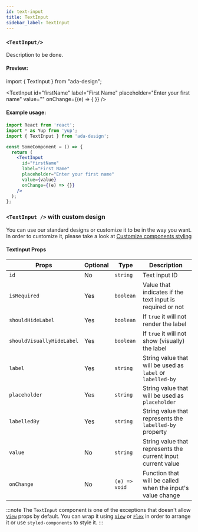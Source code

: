 ```yaml
---
id: text-input
title: TextInput
sidebar_label: TextInput
---
```


### `<TextInput/>`

Description to be done.

#### Preview:

import { TextInput } from "ada-design";

<TextInput
id="firstName"
label="First Name"
placeholder="Enter your first name"
value=""
onChange={(e) => { }}
/>

#### Example usage:

```jsx
import React from 'react';
import * as Yup from 'yup';
import { TextInput } from 'ada-design';

const SomeComponent = () => {
  return (
    <TextInput
      id="firstName"
      label="First Name"
      placeholder="Enter your first name"
      value={value}
      onChange={(e) => {}}
    />
  );
};
```

### `<TextInput />` with custom design

You can use our standard designs or customize it to be in the way you want. In order to customize it, please take a look at [Customize components styling](../advanced/customize-component-styling)

#### TextInput Props

| Props                     | Optional | Type          | Description                                                  |
| ------------------------- | -------- | ------------- | ------------------------------------------------------------ |
| `id`                      | No       | `string`      | Text input ID                                                |
| `isRequired`              | Yes      | `boolean`     | Value that indicates if the text input is required or not    |
| `shouldHideLabel`         | Yes      | `boolean`     | If `true` it will not render the label                       |
| `shouldVisuallyHideLabel` | Yes      | `boolean`     | If `true` it will not show (visually) the label              |
| `label`                   | Yes      | `string`      | String value that will be used as `label` or `labelled-by`   |
| `placeholder`             | Yes      | `string`      | String value that will be used as `placeholder`              |
| `labelledBy`              | Yes      | `string`      | String value that represents the `labelled-by` property      |
| `value`                   | No       | `string`      | String value that represents the current input current value |
| `onChange`                | No       | `(e) => void` | Function that will be called when the input's value change   |

:::note
The `TextInput` component is one of the exceptions that doesn't allow [`View`](view) props by default. You can wrap it using [`View`](view) or [`Flex`](flex) in order to arrange it or use `styled-components` to style it.
:::
